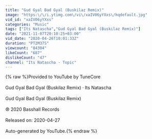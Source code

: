 ```yaml
---
title: "Gud Gyal Bad Gyal (Buskilaz Remix)"
image: "https:\/\/i.ytimg.com\/vi\/xaIV06yYXxs\/hqdefault.jpg"
vid_id: "xaIV06yYXxs"
categories: "Music"
tags: ["Its Natascha","Gud Gyal Bad Gyal (Buskilaz Remix)"]
date: "2021-11-07T20:10:25+03:00"
vid_date: "2020-04-26T10:01:33Z"
duration: "PT2M37S"
viewcount: "84304"
likeCount: "687"
dislikeCount: "47"
channel: "Its Natascha - Topic"
---
```

{% raw %}Provided to YouTube by TuneCore<br /><br />Gud Gyal Bad Gyal (Buskilaz Remix) · Its Natascha<br /><br />Gud Gyal Bad Gyal (Buskilaz Remix)<br /><br />℗ 2020 Basshall Records<br /><br />Released on: 2020-04-27<br /><br />Auto-generated by YouTube.{% endraw %}
